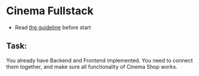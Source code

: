 # Cinema Fullstack

- Read [the guideline](https://github.com/mate-academy/py-task-guideline/blob/main/README.md) before start

## Task:

You already have Backend and Frontend implemented.
You need to connect them together, and make sure all functionality of Cinema Shop works.
